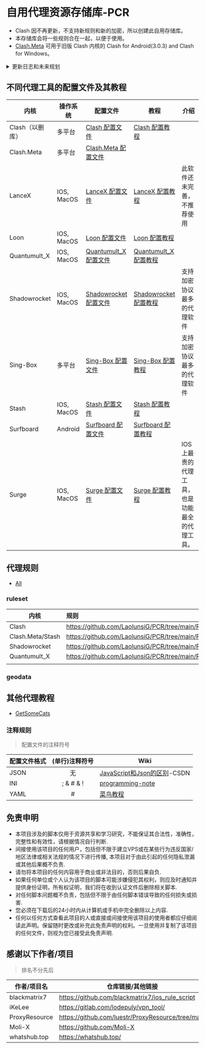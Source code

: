 # 自用代理资源存储库-PCR
- Clash 因不再更新，不支持新规则和新的加密，所以创建此自用存储库。
- 本存储库会将一些规则合在一起，以便于使用。
- [Clash.Meta](https://github.com/LaolunsiG/PCR/tree/main/rules/Clash.Meta) 可用于旧版 Clash 内核的 Clash for Android(3.0.3) and Clash for Windows。

<details> 
  <summary> 更新日志和未来规划 </summary>

> 只保留 5 次记录

### 2025-01-17
- 继续优化笔记呈现
- 准备优化修改部分代理工具的配置文件
- 准备尝试 sing-box

### 2025-01-02
- 删去了不必要规则和优化了部分笔记的呈现。

### 2025-01-01
- 决定修改规则资源和部分笔记的呈现，之后再修改优化配置文件。

### 2024-11-25
- loon 配置文件节点筛选错误修复

### 2024-11-24
- 优化了多个页面的可读性，并修复了配置的部分错误。
- 修改了 shadowrocket 的配置文件，主要去除了不必要的配置。

### 2024-11-12
- 修复 [loon 配置文件](https://github.com/LaolunsiG/PCR/blob/main/Config_File/Loon/XiaoE_Loon.conf) 的 DNS 服务，配置文件整体修改，去除了不必要的代码解释。


</details>

## 不同代理工具的配置文件及其教程

| 内核           | 操作系统       | 配置文件                                                                                     | 教程                                                                                                                                                                                                          | 介绍                       |
| ------------ | ---------- | ---------------------------------------------------------------------------------------- | ----------------------------------------------------------------------------------------------------------------------------------------------------------------------------------------------------------- | ------------------------ |
| Clash（以删库）   | 多平台        | [Clash 配置文件](https://github.com/LaolunsiG/PCR/tree/main/Config_File/Clash)               | [Clash 配置教程](https://github.com/LaolunsiG/PCR/blob/main/Agency_Wiki/%E4%BB%A3%E7%90%86%E5%B7%A5%E5%85%B7%E9%85%8D%E7%BD%AE%E6%95%99%E7%A8%8B/Clash%20%E9%85%8D%E7%BD%AE%E6%95%99%E7%A8%8B.md)               |                          |
| Clash.Meta   | 多平台        | [Clash.Meta 配置文件](https://github.com/LaolunsiG/PCR/tree/main/Config_File/Clash.Meta)     |                                                                                                                                                                                                             |                          |
| LanceX       | IOS, MacOS | [LanceX 配置文件](https://github.com/LaolunsiG/PCR/tree/main/Config_File/LanceX)             | [LanceX 配置教程](https://github.com/LaolunsiG/PCR/blob/main/Agency_Wiki/%E4%BB%A3%E7%90%86%E5%B7%A5%E5%85%B7%E9%85%8D%E7%BD%AE%E6%95%99%E7%A8%8B/LanceX%20%E9%85%8D%E7%BD%AE%E6%95%99%E7%A8%8B.md)             | 此软件还未完善，不推荐使用            |
| Loon         | IOS, MacOS | [Loon 配置文件](https://github.com/LaolunsiG/PCR/tree/main/Config_File/Loon)                 | [Loon 配置教程](https://github.com/LaolunsiG/PCR/blob/main/Agency_Wiki/%E4%BB%A3%E7%90%86%E5%B7%A5%E5%85%B7%E9%85%8D%E7%BD%AE%E6%95%99%E7%A8%8B/Loon%20%E9%85%8D%E7%BD%AE%E6%95%99%E7%A8%8B.md)                 |                          |
| Quantumult_X | IOS, MacOS | [Quantumult_X 配置文件](https://github.com/LaolunsiG/PCR/tree/main/Config_File/Quantumult_X) | [Quantumult_X 配置教程](https://github.com/LaolunsiG/PCR/blob/main/Agency_Wiki/%E4%BB%A3%E7%90%86%E5%B7%A5%E5%85%B7%E9%85%8D%E7%BD%AE%E6%95%99%E7%A8%8B/Quantumult_X%20%E9%85%8D%E7%BD%AE%E6%95%99%E7%A8%8B.md) |                          |
| Shadowrocket | IOS, MacOS | [Shadowrocket 配置文件](https://github.com/LaolunsiG/PCR/tree/main/Config_File/Shadowrocket) | [Shadowrocket 配置教程](https://github.com/LaolunsiG/PCR/blob/main/Agency_Wiki/%E4%BB%A3%E7%90%86%E5%B7%A5%E5%85%B7%E9%85%8D%E7%BD%AE%E6%95%99%E7%A8%8B/Shadowrocket%20%E9%85%8D%E7%BD%AE%E6%95%99%E7%A8%8B.md) | 支持加密协议最多的代理软件            |
| Sing-Box     | 多平台        | [Sing-Box 配置文件](https://github.com/LaolunsiG/PCR/tree/main/Config_File/Sing-Box)         | [Sing-Box 配置教程](https://github.com/LaolunsiG/PCR/blob/main/Agency_Wiki/%E4%BB%A3%E7%90%86%E5%B7%A5%E5%85%B7%E9%85%8D%E7%BD%AE%E6%95%99%E7%A8%8B/Sing-Box%20%E9%85%8D%E7%BD%AE%E6%95%99%E7%A8%8B.md)         | 支持加密协议最多的代理软件            |
| Stash        | IOS, MacOS | [Stash 配置文件](https://github.com/LaolunsiG/PCR/tree/main/Config_File/Stash)               | [Stash 配置教程](https://github.com/LaolunsiG/PCR/blob/main/Agency_Wiki/%E4%BB%A3%E7%90%86%E5%B7%A5%E5%85%B7%E9%85%8D%E7%BD%AE%E6%95%99%E7%A8%8B/Stash%20%E9%85%8D%E7%BD%AE%E6%95%99%E7%A8%8B.md)               |                          |
| Surfboard    | Android    | [Surfboard 配置文件](https://github.com/LaolunsiG/PCR/tree/main/Config_File/Surfboard)       | [Surfboard 配置教程](https://github.com/LaolunsiG/PCR/blob/main/Agency_Wiki/%E4%BB%A3%E7%90%86%E5%B7%A5%E5%85%B7%E9%85%8D%E7%BD%AE%E6%95%99%E7%A8%8B/Surfboard%20%E9%85%8D%E7%BD%AE%E6%95%99%E7%A8%8B.md)       |                          |
| Surge        | IOS, MacOS | [Surge 配置文件](https://github.com/LaolunsiG/PCR/tree/main/Config_File/Surge)               | [Surge 配置教程](https://github.com/LaolunsiG/PCR/blob/main/Agency_Wiki/%E4%BB%A3%E7%90%86%E5%B7%A5%E5%85%B7%E9%85%8D%E7%BD%AE%E6%95%99%E7%A8%8B/Surge%20%E9%85%8D%E7%BD%AE%E6%95%99%E7%A8%8B.md)               | IOS上最贵的代理工具，也是功能最全的代理工具。 |

## 代理规则
- [All](https://github.com/LaolunsiG/PCR/tree/main/Rules)

### ruleset

| 内核               | 规则                                                            |
| ---------------- | :------------------------------------------------------------ |
| Clash            | https://github.com/LaolunsiG/PCR/tree/main/Rules/Clash        |
| Clash.Meta/Stash | https://github.com/LaolunsiG/PCR/tree/main/Rules/Clash.Meta   |
| Shadowrocket     | https://github.com/LaolunsiG/PCR/tree/main/Rules/Shadowrocket |
| Quantumult_X     | https://github.com/LaolunsiG/PCR/tree/main/Rules/Quantumult_X |
|                  |                                                               |

### geodata

## 其他代理教程
- [GetSomeCats](https://github.com/getsomecat/GetSomeCats/tree/Surge)

### 注释规则
> 配置文件的注释符号

| 配置文件格式 | (单行)注释符号  | Wiki                                                                                         |
| ------ |:---------:| -------------------------------------------------------------------------------------------- |
| JSON   | 无         | [JavaScript和Json的区别](https://blog.csdn.net/qq_44273429/article/details/117409345)-CSDN       |
| INI    | ; & # & ! | [programming-note](https://programming-note-sylarliu.readthedocs.io/zh-cn/latest/index.html) |
| YAML   | #         | [菜鸟教程](https://www.runoob.com/w3cnote/yaml-intro.html)                                       |

## 免责申明
- 本项目涉及的脚本仅用于资源共享和学习研究，不能保证其合法性，准确性，完整性和有效性，请根据情况自行判断.
- 间接使用该项目的任何用户，包括但不限于建立VPS或在某些行为违反国家/地区法律或相关法规的情况下进行传播, 本项目对于由此引起的任何隐私泄漏或其他后果概不负责.
- 请勿将本项目的任何内容用于商业或非法目的，否则后果自负.
- 如果任何单位或个人认为该项目的脚本可能涉嫌侵犯其权利，则应及时通知并提供身份证明，所有权证明，我们将在收到认证文件后删除相关脚本.
- 对任何脚本问题概不负责，包括但不限于由任何脚本错误导致的任何损失或损害.
- 您必须在下载后的24小时内从计算机或手机中完全删除以上内容.
- 任何以任何方式查看此项目的人或直接或间接使用该项目的使用者都应仔细阅读此声明。保留随时更改或补充此免责声明的权利。一旦使用并复制了该项目的任何文件，则视为您已接受此免责声明.

## 感谢以下作者/项目
> 排名不分先后

| 作者/项目名        | 仓库链接/其他链接                                         | Telegram 频道         |
| ------------- | ------------------------------------------------- | ------------------- |
| blackmatrix7  | https://github.com/blackmatrix7/ios_rule_script   |                     |
| iKeLee        | https://gitlab.com/lodepuly/vpn_tool/             | https://t.me/iKeLee |
| ProxyResource | https://github.com/luestr/ProxyResource/tree/main |                     |
| Moli-X        | https://github.com/Moli-X                         | https://t.me/QuantX |
| whatshub.top  | https://whatshub.top/                             |                     |
